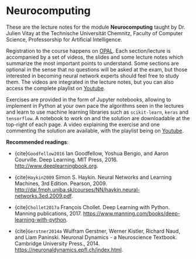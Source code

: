 # Neurocomputing


These are the lecture notes for the module **Neurocomputing** taught by Dr. Julien Vitay at the Technische Universität Chemnitz, Faculty of Computer Science, Professorship for Artificial Intelligence. 

Registration to the course happens on [OPAL](https://bildungsportal.sachsen.de/opal/auth/RepositoryEntry/21637267460). Each section/lecture is accompanied by a set of videos, the slides and some lecture notes which summarize the most important points to understand. Some sections are optional in the sense that no questions will be asked at the exam, but those interested in becoming neural network experts should feel free to study them. The videos are integrated in the lecture notes, but you can also access the complete playlist on [Youtube](https://www.youtube.com/playlist?list=PLIEjdhhAF7ULrnVFYX3Alx3Cv0Wv9ybgU).

Exercises are provided in the form of Jupyter notebooks, allowing to implement in Python at your own pace the algorithms seen in the lectures and learn to use machine learning libraries such as `scikit-learn`, `keras` and `tensorflow`. A notebook to work on and the solution are downloadable at the top-right of each page. A video explaining the exercise and one commenting the solution are available, with the playlist being on [Youtube](https://www.youtube.com/playlist?list=PLIEjdhhAF7ULpZTu2sKkchFkvcxN8EQNv).

**Recommended readings**:

* {cite}`Goodfellow2016` Ian Goodfellow, Yoshua Bengio, and Aaron Courville. Deep Learning. MIT Press, 2016. <http://www.deeplearningbook.org>.

* {cite}`Haykin2009` Simon S. Haykin. Neural Networks and Learning Machines, 3rd Edition. Pearson, 2009. <http://dai.fmph.uniba.sk/courses/NN/haykin.neural-networks.3ed.2009.pdf>.

* {cite}`Chollet2017a` François Chollet. Deep Learning with Python. Manning publications, 2017. <https://www.manning.com/books/deep-learning-with-python>.

* {cite}`Gerstner2014a` Wulfram Gerstner, Werner Kistler, Richard Naud, and Liam Paninski. Neuronal Dynamics - a Neuroscience Textbook. Cambridge University Press., 2014. <https://neuronaldynamics.epfl.ch/index.html>.

```{tableofcontents}
```